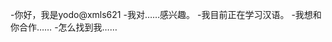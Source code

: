 -你好，我是yodo@xmls621
-我对……感兴趣。
-我目前正在学习汉语。
-我想和你合作……
-怎么找到我……

<!---
xmls621/xmls621是一个特殊的存储库，因为它的'README. Mdbiomal（这个文件）出现在您的GitHub配置文件中。
您可以单击预览链接查看更改。
--->
